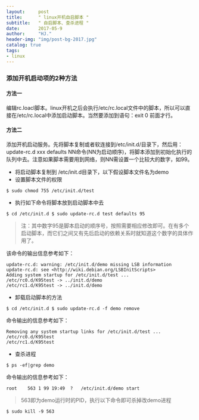 ```yaml
---
layout:     post
title:      " linux开机自启脚本 "
subtitle:   " 自启脚本、查杀进程 "
date:       2017-05-9
author:     "HJ."
header-img: "img/post-bg-2017.jpg"
catalog: true
tags:
- linux
---
```


### 添加开机启动项的2种方法

#### 方法一

编辑rc.loacl脚本。linux开机之后会执行/etc/rc.local文件中的脚本，所以可以直接在/etc/rc.local中添加启动脚本。当然要添加到语句：exit 0 前面才行。

#### 方法二

添加开机启动服务。先将脚本复制或者软连接到/etc/init.d/目录下，然后用：update-rc.d xxx defaults NN命令(NN为启动顺序)，将脚本添加到初始化执行的队列中去。注意如果脚本需要用到网络，则NN需设置一个比较大的数字，如99。

- 将启动脚本复制到 /etc/init.d目录下，以下假设脚本文件名为demo
- 设置脚本文件的权限

`$ sudo chmod 755 /etc/init.d/test`

- 执行如下命令将脚本放到启动脚本中去

`$ cd /etc/init.d
$ sudo update-rc.d test defaults 95`

> 注：其中数字95是脚本启动的顺序号，按照需要相应修改即可。在有多个启动脚本，而它们之间又有先后启动的依赖关系时就知道这个数字的具体作用了。

该命令的输出信息参考如下：

```
update-rc.d: warning: /etc/init.d/demo missing LSB information
update-rc.d: see <http://wiki.debian.org/LSBInitScripts>
Adding system startup for /etc/init.d/test ...
/etc/rc0.d/K95test -> ../init.d/demo
/etc/rc1.d/K95test -> ../init.d/demo
```
- 卸载启动脚本的方法

`$ cd /etc/init.d
$ sudo update-rc.d -f demo remove`

命令输出的信息参考如下：

```
Removing any system startup links for /etc/init.d/test ...
/etc/rc0.d/K95test
/etc/rc1.d/K95test
```
- 查杀进程

`$ ps -ef|grep demo`

命令输出的信息参考如下：

```
root	563	1 99 19:49	?	/etc/init.d/demo start
```
>563即为demo运行时的PID，执行以下命令即可杀掉改demo进程

`$ sudo kill -9 563` 

